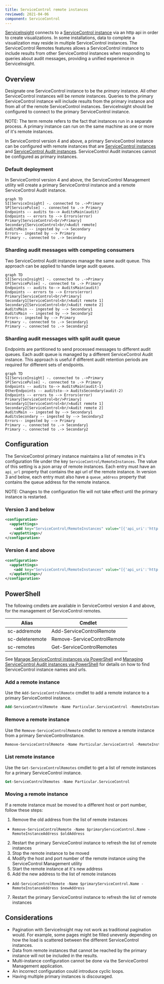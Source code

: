 ```yaml
---
title: ServiceControl remote instances
reviewed: 2021-04-06
component: ServiceControl
---
```


[ServiceInsight](/serviceinsight/) connects to a [ServiceControl instance](/servicecontrol/servicecontrol-instances/) via an http api in order to create visualizations. In some installations, data to complete a visualization may reside in multiple ServiceControl instances. The ServiceControl Remotes features allows a ServiceControl instance to include results from other ServiceControl instances when responding to queries about audit messages, providing a unified experience in ServiceInsight.


## Overview

Designate one ServiceControl instance to be the _primary_ instance. All other ServiceControl instances will be _remote_ instances. Queries to the primary ServiceControl instance will include results from the primary instance and from all of the remote ServiceControl instances. ServiceInsight should be configured to connect to the primary ServiceControl instance.

NOTE: The term remote refers to the fact that instances run in a separate process. A primary instance can run on the same machine as one or more of it's remote instances.

In ServiceControl version 4 and above, a primary ServiceControl instance can be configured with remote instances that are [ServiceControl instances](/servicecontrol/servicecontrol-instances/) and [ServiceControl Audit instances](/servicecontrol/audit-instances/). ServiceControl Audit instances cannot be configured as primary instances.


### Default deployment

In ServiceControl version 4 and above, the ServiceControl Management utility will create a primary ServiceControl instance and a remote ServiceControl Audit instance.

```mermaid
graph TD
SI[ServiceInsight] -. connected to .->Primary
SP[ServicePulse] -. connected to .-> Primary
Endpoints -- audits to--> AuditsMain(audit)
Endpoints -- errors to --> Errors(error)
Primary[ServiceControl<br/>Primary]
Secondary[ServiceControl<br/>Audit remote]
AuditsMain -- ingested by --> Secondary
Errors-- ingested by --> Primary
Primary -. connected to .-> Secondary
```


### Sharding audit messages with competing consumers

Two ServiceControl Audit instances manage the same audit queue. This approach can be applied to handle large audit queues.

```mermaid
graph TD
SI[ServiceInsight] -. connected to .->Primary
SP[ServicePulse] -. connected to .-> Primary
Endpoints -- audits to--> AuditsMain(audit)
Endpoints -- errors to --> Errors(error)
Primary[ServiceControl<br/>Primary]
Secondary1[ServiceControl<br/>Audit remote 1]
Secondary2[ServiceControl<br/>Audit remote 2]
AuditsMain -- ingested by --> Secondary1
AuditsMain -- ingested by --> Secondary2
Errors-- ingested by --> Primary
Primary -. connected to .-> Secondary1
Primary -. connected to .-> Secondary2
```


### Sharding audit messages with split audit queue

Endpoints are partitioned to send processed messages to different audit queues. Each audit queue is managed by a different ServiceControl Audit instance. This approach is useful if different audit retention periods are required for different sets of endpoints. 

```mermaid
graph TD
SI[ServiceInsight] -. connected to .->Primary
SP[ServicePulse] -. connected to .-> Primary
Endpoints -- audits to--> AuditsMain(audit-1)
OtherEndpoints -- auditsto--> AuditsSecondary(audit-2)
Endpoints -- errors to --> Errors(error)
Primary[ServiceControl<br/>Primary]
Secondary1[ServiceControl<br/>Audit remote 1]
Secondary2[ServiceControl<br/>Audit remote 2]
AuditsMain -- ingested by --> Secondary1
AuditsSecondary -- ingested by --> Secondary2
Errors-- ingested by --> Primary
Primary -. connected to .-> Secondary1
Primary -. connected to .-> Secondary2
```


## Configuration

The ServiceControl primary instance maintains a list of remotes in it's configuration file under the key `ServiceControl/RemoteInstances`. The value of this setting is a json array of remote instances. Each entry must have an `api_url` property that contains the api url of the remote instance. In version 3 and below, each entry must also have a `queue_address` property that contains the queue address for the remote instance. 

NOTE: Changes to the configuration file will not take effect until the primary instance is restarted.


### Version 3 and below

```xml
<configuration>
  <appSettings>
    <add key="ServiceControl/RemoteInstances" value="[{'api_uri':'http://localhost:33334/api', 'queue_address':'Particular.ServiceControl.Remote'}]"/>
  </appSettings>/
</configuration>
```


### Version 4 and above

```xml
<configuration>
  <appSettings>
    <add key="ServiceControl/RemoteInstances" value="[{'api_uri':'http://localhost:33334/api'}]"/>
  </appSettings>/
</configuration>
```


## PowerShell

The following cmdlets are available in ServiceControl version 4 and above, for the management of ServiceControl remotes.

| Alias                  | Cmdlet                                        |
| ---------------------- | --------------------------------------------- |
| sc-addremote           | Add-ServiceControlRemote                      |
| sc-deleteremote        | Remove-ServiceControlRemote                   |
| sc-remotes             | Get-ServiceControlRemotes                     |

See [Manage ServiceControl instances via PowerShell](/servicecontrol/installation-powershell.md) and [Managing ServiceControl Audit instances via PowerShell](/servicecontrol/audit-instances/installation-powershell.md) for details on how to find ServiceControl instance names and urls.


### Add a remote instance

Use the `Add-ServiceControlRemote` cmdlet to add a remote instance to a primary ServiceControl instance.

```ps
Add-ServiceControlRemote -Name Particular.ServiceControl -RemoteInstanceAddress "http://localhost:44444/api"
```


### Remove a remote instance

Use the `Remove-ServiceControlRemote` cmdlet to remove a remote instance from a primary ServiceControlInstance.

```ps
Remove-ServiceControlRemote -Name Particular.ServiceControl -RemoteInstanceAddress "http://localhost:44444/api"
```


### List remote instance

Use the `Get-ServiceControlRemotes` cmdlet to get a list of remote instances for a primary ServiceControl instance.

```ps
Get-ServiceControlRemotes -Name Particular.ServiceControl
```


### Moving a remote instance

If a remote instance must be moved to a different host or port number, follow these steps:

1. Remove the old address from the list of remote instances
  - `Remove-ServiceControlRemote -Name $primaryServiceControl.Name -RemoteInstanceAddress $oldAddress`
2. Restart the primary ServiceControl instance to refresh the list of remote instances
3. Stop the remote instance to be moved
4. Modify the host and port number of the remote instance using the ServiceControl Management utility
5. Start the remote instance at it's new address
6. Add the new address to the list of remote instances
  - `Add-ServiceControlRemote -Name $primaryServiceControl.Name -RemoteInstanceAddress $newAddress`
7. Restart the primary ServiceControl instance to refresh the list of remote instances


## Considerations

- Pagination with ServiceInsight may not work as traditional pagination would. For example, some pages might be filled unevenly depending on how the load is scattered between the different ServiceControl instances.
- Data from remote instances that cannot be reached by the primary instance will not be included in the results.
- Multi-instance configuration cannot be done via the ServiceControl Management application.
- An incorrect configuration could introduce cyclic loops.
- Having multiple primary instances is discouraged.